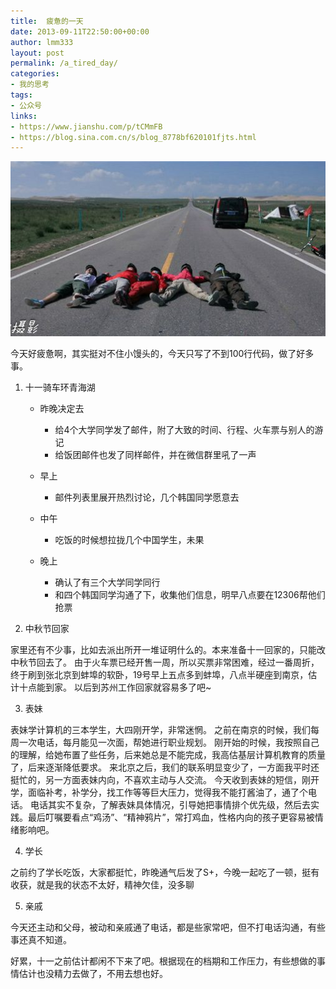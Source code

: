 ```yaml
---
title:  疲惫的一天
date: 2013-09-11T22:50:00+00:00
author: lmm333
layout: post
permalink: /a_tired_day/
categories:
- 我的思考
tags:
- 公众号
links:
- https://www.jianshu.com/p/tCMmFB
- https://blog.sina.com.cn/s/blog_8778bf620101fjts.html
---
```

![](../images/other/sina_blog_image1.jpeg)

今天好疲惫啊，其实挺对不住小馒头的，今天只写了不到100行代码，做了好多事。

1. 十一骑车环青海湖

	* 昨晚决定去

		* 给4个大学同学发了邮件，附了大致的时间、行程、火车票与别人的游记
		* 给饭团邮件也发了同样邮件，并在微信群里吼了一声

	* 早上

		* 邮件列表里展开热烈讨论，几个韩国同学愿意去

	* 中午

		* 吃饭的时候想拉拢几个中国学生，未果

	* 晚上

		* 确认了有三个大学同学同行
		* 和四个韩国同学沟通了下，收集他们信息，明早八点要在12306帮他们抢票


2. 中秋节回家

家里还有不少事，比如去派出所开一堆证明什么的。本来准备十一回家的，只能改中秋节回去了。
由于火车票已经开售一周，所以买票非常困难，经过一番周折，终于刷到张北京到蚌埠的软卧，19号早上五点多到蚌埠，八点半硬座到南京，估计十点能到家。
以后到苏州工作回家就容易多了吧~

3. 表妹

表妹学计算机的三本学生，大四刚开学，非常迷惘。
之前在南京的时候，我们每周一次电话，每月能见一次面，帮她进行职业规划。
刚开始的时候，我按照自己的理解，给她布置了些任务，后来她总是不能完成，我高估基层计算机教育的质量了，后来逐渐降低要求。
来北京之后，我们的联系明显变少了，一方面我平时还挺忙的，另一方面表妹内向，不喜欢主动与人交流。
今天收到表妹的短信，刚开学，面临补考，补学分，找工作等等巨大压力，觉得我不能打酱油了，通了个电话。
电话其实不复杂，了解表妹具体情况，引导她把事情排个优先级，然后去实践。最后叮嘱要看点“鸡汤”、“精神鸦片”，常打鸡血，性格内向的孩子更容易被情绪影响吧。

4. 学长

之前约了学长吃饭，大家都挺忙，昨晚通气后发了S+，今晚一起吃了一顿，挺有收获，就是我的状态不太好，精神欠佳，没多聊

5. 亲戚

今天还主动和父母，被动和亲戚通了电话，都是些家常吧，但不打电话沟通，有些事还真不知道。

好累，十一之前估计都闲不下来了吧。根据现在的档期和工作压力，有些想做的事情估计也没精力去做了，不用去想也好。

